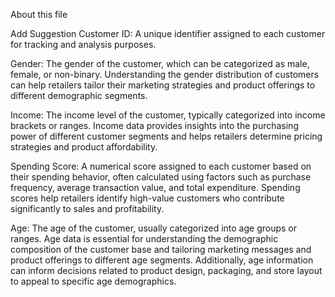 About this file

Add Suggestion
Customer ID: A unique identifier assigned to each customer for tracking and analysis purposes.

Gender: The gender of the customer, which can be categorized as male, female, or non-binary.
Understanding the gender distribution of customers can help retailers tailor their marketing strategies 
and product offerings to different demographic segments.

Income: The income level of the customer, typically categorized into income brackets or ranges. Income 
data provides insights into the purchasing power of different customer segments and helps retailers determine
pricing strategies and product affordability.

Spending Score: A numerical score assigned to each customer based on their spending behavior, often calculated 
using factors such as purchase frequency, average transaction value, and total expenditure. Spending scores help
retailers identify high-value customers who contribute significantly to sales and profitability.

Age: The age of the customer, usually categorized into age groups or ranges. Age data is essential for understanding 
the demographic composition of the customer base and tailoring marketing messages and product offerings to different age segments. Additionally,
age information can inform decisions related to product design, packaging, and store layout to appeal to specific age demographics.
